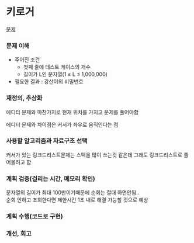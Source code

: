 # 키로거
[문제](https://www.acmicpc.net/problem/5397)

### 문제 이해
- 주어진 조건  
  - 첫째 줄에 테스트 케이스의 개수  
  - 길이가 L인 문자열(1 ≤ L ≤ 1,000,000)  
- 필요한 결과 : 강산이의 비밀번호  

### 재정의, 추상화
에디터 문제와 마찬가지로 현재 위치를 가지고 문제를 풀어야함  

에디터 문제와 차이점은 커서가 좌우로 움직인다는 점  

### 사용할 알고리즘과 자료구조 선택
커서가 있는 링크드리스트문제는 스택을 많이 쓰는것 같은데 그래도 링크드리스트로 풀어볼려고 함  

### 계획 검증(걸리는 시간, 메모리 확인)
문자열의 길이가 최대 100만이기때문에 순회는 절대 하면안됨..  
순회 안하고 조회한다면 제한시간 1초 내로 해결 가능할 것으로 예상  

### 계획 수행(코드로 구현)

### 개선, 회고
